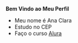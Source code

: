 **Bem Vindo ao Meu Perfil**

- Meu nome é Ana Clara
- Estudo no CEP
- Faço o curso [Alura](https://www.alura.com.br)
  
